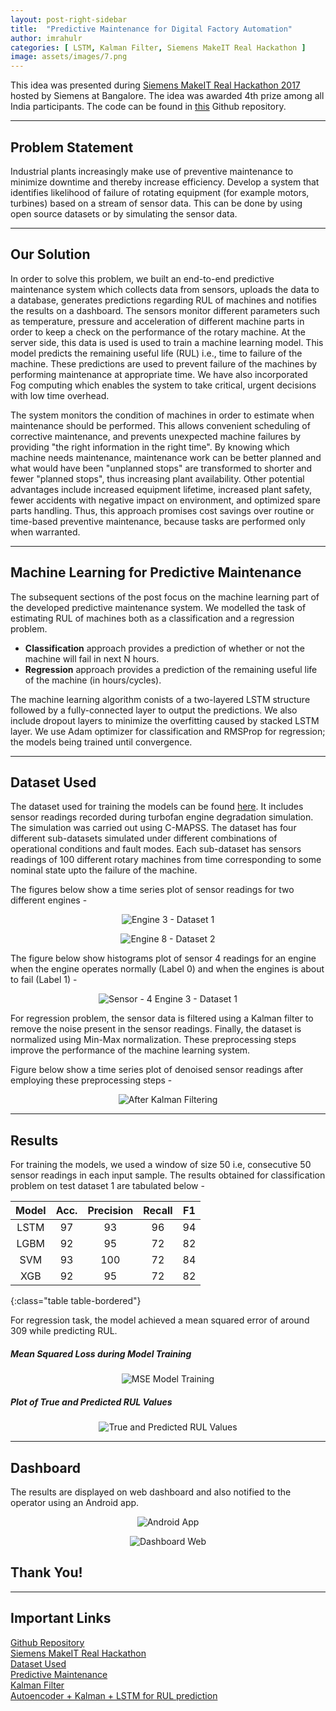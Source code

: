 ```yaml
---
layout: post-right-sidebar
title:  "Predictive Maintenance for Digital Factory Automation"
author: imrahulr
categories: [ LSTM, Kalman Filter, Siemens MakeIT Real Hackathon ]
image: assets/images/7.png
---
```


This idea was presented during <a href="https://www.hackerearth.com/challenges/hackathon/makeitreal/">Siemens MakeIT Real Hackathon 2017</a> hosted by Siemens at Bangalore. The idea was awarded 4th prize among all India participants. The code can be found in <a href="https://github.com/imrahulr/Pred-Maintenance-Siemens">this</a> Github repository.

---

## Problem Statement

Industrial plants increasingly make use of preventive maintenance to minimize downtime and thereby increase efficiency. Develop a system that identifies likelihood of failure of rotating equipment (for example motors, turbines) based on a stream of sensor data. This can be done by using open source datasets or by simulating the sensor data.

---

## Our Solution

In order to solve this problem, we built an end-to-end predictive maintenance system which collects data from sensors, uploads the data to a database, generates predictions regarding RUL of machines and notifies the results on a dashboard. The sensors monitor different parameters such as temperature, pressure and acceleration of different machine parts in order to keep a check on the performance of the rotary machine. At the server side, this data is used is used to train a machine learning model. This model predicts the remaining useful life (RUL) i.e., time to failure of the machine. These predictions are used to prevent failure of the machines by performing maintenance at appropriate time. We have also incorporated Fog computing which enables the system to take critical, urgent decisions with low time overhead.

The system monitors the condition of machines in order to estimate when maintenance should be performed. This allows convenient scheduling of corrective maintenance, and prevents unexpected machine failures by providing "the right information in the right time". By knowing which machine needs maintenance, maintenance work can be better planned and what would have been "unplanned stops" are transformed to shorter and fewer "planned stops", thus increasing plant availability. Other potential advantages include increased equipment lifetime, increased plant safety, fewer accidents with negative impact on environment, and optimized spare parts handling. Thus, this approach promises cost savings over routine or time-based preventive maintenance, because tasks are performed only when warranted. 

---

## Machine Learning for Predictive Maintenance

The subsequent sections of the post focus on the machine learning part of the developed predictive maintenance system. We modelled the task of estimating RUL of machines both as a classification and a regression problem.

- **Classification** approach provides a prediction of whether or not the machine will fail in next N hours.
- **Regression** approach provides a prediction of the remaining useful life of the machine (in hours/cycles).

The machine learning algorithm conists of a two-layered LSTM structure followed by a fully-connected layer to output the predictions. We also include dropout layers to minimize the overfitting caused by stacked LSTM layer. We use Adam optimizer for classification and RMSProp for regression; the models being trained until convergence.

---

## Dataset Used

The dataset used for training the models can be found <a href="https://ti.arc.nasa.gov/c/6/">here</a>. It includes sensor readings recorded during turbofan engine degradation simulation. The simulation was carried out using C-MAPSS. The dataset has four different sub-datasets simulated under different combinations of operational conditions and fault modes. Each sub-dataset has sensors readings of 100 different rotary machines from time corresponding to some nominal state upto the failure of the machine.

The figures below show a time series plot of sensor readings for two different engines - 

<p align="center">
<img src="{{ site.baseurl }}/assets/images/predmt/1.png" alt="Engine 3 - Dataset 1"/>
</p>

<p align="center">
<img src="{{ site.baseurl }}/assets/images/predmt/2.png" alt="Engine 8 - Dataset 2"/>
</p>

The figure below show histograms plot of sensor 4 readings for an engine when the engine operates normally (Label 0) and when the engines is about to fail (Label 1) - 

<p align="center">
<img src="{{ site.baseurl }}/assets/images/predmt/3.png" alt="Sensor - 4 Engine 3 - Dataset 1"/>
</p>

For regression problem, the sensor data is filtered using a Kalman filter to remove the noise present in the sensor readings. Finally, the dataset is normalized using Min-Max normalization. These preprocessing steps improve the performance of the machine learning system. 

Figure below show a time series plot of denoised sensor readings after employing these preprocessing steps - 

<p align="center">
<img src="{{ site.baseurl }}/assets/images/predmt/4.png" alt="After Kalman Filtering"/>
</p>

---

## Results

For training the models, we used a window of size 50 i.e, consecutive 50 sensor readings in each input sample. The results obtained for classification problem on test dataset 1 are tabulated below - 

| Model | Acc. | Precision | Recall | F1 |
|:--:|:--:|:--:|:--:|:--:|
| LSTM | 97 | 93 | 96 | 94 |
| LGBM | 92 | 95 | 72 | 82 |
| SVM | 93 | 100 | 72 | 84 |
| XGB | 92 | 95 | 72 | 82 |
{:class="table table-bordered"}

For regression task, the model achieved a mean squared error of around 309 while predicting RUL. 

##### Mean Squared Loss during Model Training

<p align="center">
<img src="{{ site.baseurl }}/assets/images/predmt/5.png" alt="MSE Model Training"/>
</p>

##### Plot of True and Predicted RUL Values

<p align="center">
<img src="{{ site.baseurl }}/assets/images/predmt/6.png" alt="True and Predicted RUL Values"/>
</p>

---

## Dashboard

The results are displayed on web dashboard and also notified to the operator using an Android app.

<p align="center">
<img src="{{ site.baseurl }}/assets/images/predmt/7.jpg" alt="Android App"/>
</p>

<p align="center">
<img src="{{ site.baseurl }}/assets/images/predmt/8.jpg" alt="Dashboard Web"/>
</p>


## Thank You!

---

## Important Links

<a href="https://github.com/imrahulr/Pred-Maintenance-Siemens">Github Repository</a><br>
<a href="https://www.hackerearth.com/challenges/hackathon/makeitreal/">Siemens MakeIT Real Hackathon</a><br>
<a href="https://ti.arc.nasa.gov/c/6/">Dataset Used</a><br>
<a href="https://en.wikipedia.org/wiki/Predictive_maintenance">Predictive Maintenance</a><br>
<a href="https://en.wikipedia.org/wiki/Kalman_filter">Kalman Filter</a><br>
<a href="https://github.com/imrahulr/Pred-Maintenance-Siemens/blob/master/dataset1/regression_auto_kalman_lstm.ipynb">Autoencoder + Kalman + LSTM for RUL prediction</a>
